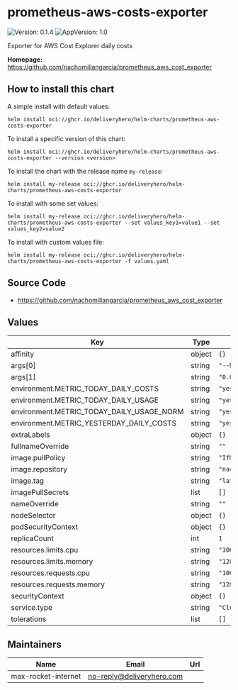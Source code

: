 # prometheus-aws-costs-exporter

![Version: 0.1.4](https://img.shields.io/badge/Version-0.1.4-informational?style=flat-square) ![AppVersion: 1.0](https://img.shields.io/badge/AppVersion-1.0-informational?style=flat-square)

Exporter for AWS Cost Explorer daily costs

**Homepage:** <https://github.com/nachomillangarcia/prometheus_aws_cost_exporter>

## How to install this chart

A simple install with default values:

```console
helm install oci://ghcr.io/deliveryhero/helm-charts/prometheus-aws-costs-exporter
```

To install a specific version of this chart:

```console
helm install oci://ghcr.io/deliveryhero/helm-charts/prometheus-aws-costs-exporter --version <version>
```

To install the chart with the release name `my-release`:

```console
helm install my-release oci://ghcr.io/deliveryhero/helm-charts/prometheus-aws-costs-exporter
```

To install with some set values:

```console
helm install my-release oci://ghcr.io/deliveryhero/helm-charts/prometheus-aws-costs-exporter --set values_key1=value1 --set values_key2=value2
```

To install with custom values file:

```console
helm install my-release oci://ghcr.io/deliveryhero/helm-charts/prometheus-aws-costs-exporter -f values.yaml
```

## Source Code

* <https://github.com/nachomillangarcia/prometheus_aws_cost_exporter>

## Values

| Key | Type | Default | Description |
|-----|------|---------|-------------|
| affinity | object | `{}` |  |
| args[0] | string | `"--host"` |  |
| args[1] | string | `"0.0.0.0"` |  |
| environment.METRIC_TODAY_DAILY_COSTS | string | `"yes"` |  |
| environment.METRIC_TODAY_DAILY_USAGE | string | `"yes"` |  |
| environment.METRIC_TODAY_DAILY_USAGE_NORM | string | `"yes"` |  |
| environment.METRIC_YESTERDAY_DAILY_COSTS | string | `"yes"` |  |
| extraLabels | object | `{}` |  |
| fullnameOverride | string | `""` |  |
| image.pullPolicy | string | `"IfNotPresent"` |  |
| image.repository | string | `"nachomillangarcia/prometheus_aws_cost_exporter"` |  |
| image.tag | string | `"latest"` |  |
| imagePullSecrets | list | `[]` |  |
| nameOverride | string | `""` |  |
| nodeSelector | object | `{}` |  |
| podSecurityContext | object | `{}` |  |
| replicaCount | int | `1` |  |
| resources.limits.cpu | string | `"300m"` |  |
| resources.limits.memory | string | `"128Mi"` |  |
| resources.requests.cpu | string | `"100m"` |  |
| resources.requests.memory | string | `"128Mi"` |  |
| securityContext | object | `{}` |  |
| service.type | string | `"ClusterIP"` |  |
| tolerations | list | `[]` |  |

## Maintainers

| Name | Email | Url |
| ---- | ------ | --- |
| max-rocket-internet | <no-reply@deliveryhero.com> |  |
